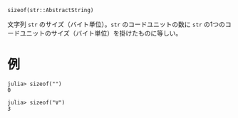 ```
sizeof(str::AbstractString)
```

文字列 `str` のサイズ（バイト単位）。`str` のコードユニットの数に `str` の1つのコードユニットのサイズ（バイト単位）を掛けたものに等しい。

# 例

```jldoctest
julia> sizeof("")
0

julia> sizeof("∀")
3
```
